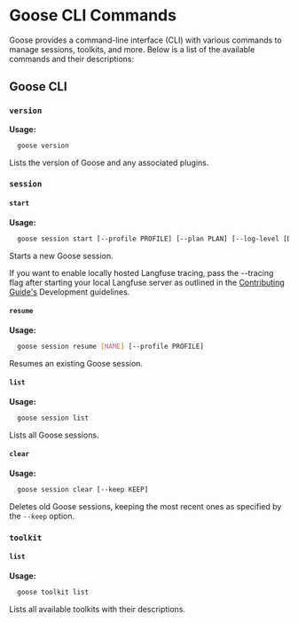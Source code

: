 # Goose CLI Commands

Goose provides a command-line interface (CLI) with various commands to manage sessions, toolkits, and more. Below is a list of the available commands and their descriptions:

## Goose CLI

### `version`

**Usage:**
```sh
  goose version
```

Lists the version of Goose and any associated plugins.

### `session`

#### `start`

**Usage:**
```sh
  goose session start [--profile PROFILE] [--plan PLAN] [--log-level [DEBUG|INFO|WARNING|ERROR|CRITICAL]] [--tracing]
```

Starts a new Goose session.

If you want to enable locally hosted Langfuse tracing, pass the --tracing flag after starting your local Langfuse server as outlined in the [Contributing Guide's][contributing] Development guidelines.

#### `resume`

**Usage:**
```sh
  goose session resume [NAME] [--profile PROFILE]
```

Resumes an existing Goose session.

#### `list`

**Usage:**
```sh
  goose session list
```

Lists all Goose sessions.

#### `clear`

**Usage:**
```sh
  goose session clear [--keep KEEP]
```

Deletes old Goose sessions, keeping the most recent ones as specified by the `--keep` option.

### `toolkit`

#### `list`

**Usage:**
```sh
  goose toolkit list
```

Lists all available toolkits with their descriptions.

[contributing]: https://block.github.io/goose/contributing.html
